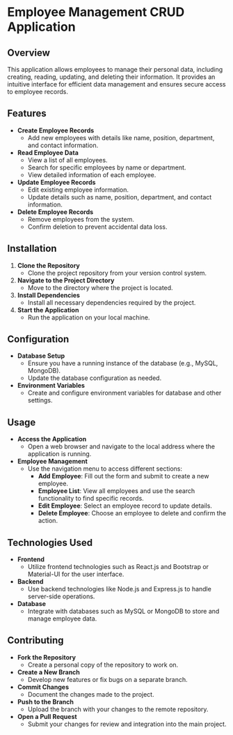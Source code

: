 # Employee Management CRUD Application

## Overview
This application allows employees to manage their personal data, including creating, reading, updating, and deleting their information. It provides an intuitive interface for efficient data management and ensures secure access to employee records.

## Features
- **Create Employee Records**
  - Add new employees with details like name, position, department, and contact information.
- **Read Employee Data**
  - View a list of all employees.
  - Search for specific employees by name or department.
  - View detailed information of each employee.
- **Update Employee Records**
  - Edit existing employee information.
  - Update details such as name, position, department, and contact information.
- **Delete Employee Records**
  - Remove employees from the system.
  - Confirm deletion to prevent accidental data loss.

## Installation
1. **Clone the Repository**
   - Clone the project repository from your version control system.
2. **Navigate to the Project Directory**
   - Move to the directory where the project is located.
3. **Install Dependencies**
   - Install all necessary dependencies required by the project.
4. **Start the Application**
   - Run the application on your local machine.

## Configuration
- **Database Setup**
  - Ensure you have a running instance of the database (e.g., MySQL, MongoDB).
  - Update the database configuration as needed.
- **Environment Variables**
  - Create and configure environment variables for database and other settings.

## Usage
- **Access the Application**
  - Open a web browser and navigate to the local address where the application is running.
- **Employee Management**
  - Use the navigation menu to access different sections:
    - **Add Employee**: Fill out the form and submit to create a new employee.
    - **Employee List**: View all employees and use the search functionality to find specific records.
    - **Edit Employee**: Select an employee record to update details.
    - **Delete Employee**: Choose an employee to delete and confirm the action.

## Technologies Used
- **Frontend**
  - Utilize frontend technologies such as React.js and Bootstrap or Material-UI for the user interface.
- **Backend**
  - Use backend technologies like Node.js and Express.js to handle server-side operations.
- **Database**
  - Integrate with databases such as MySQL or MongoDB to store and manage employee data.

## Contributing
- **Fork the Repository**
  - Create a personal copy of the repository to work on.
- **Create a New Branch**
  - Develop new features or fix bugs on a separate branch.
- **Commit Changes**
  - Document the changes made to the project.
- **Push to the Branch**
  - Upload the branch with your changes to the remote repository.
- **Open a Pull Request**
  - Submit your changes for review and integration into the main project.

